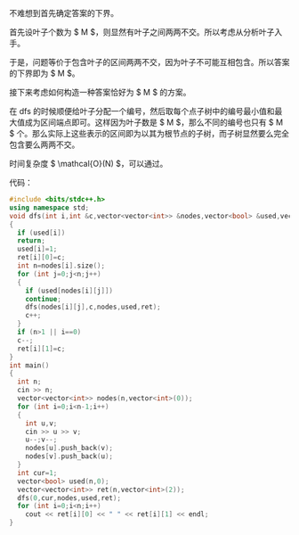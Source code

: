 不难想到首先确定答案的下界。

首先设叶子个数为 $ M $，则显然有叶子之间两两不交。所以考虑从分析叶子入手。

于是，问题等价于包含叶子的区间两两不交，因为叶子不可能互相包含。所以答案的下界即为 $ M $。

接下来考虑如何构造一种答案恰好为 $ M $ 的方案。

在 dfs 的时候顺便给叶子分配一个编号，然后取每个点子树中的编号最小值和最大值成为区间端点即可。这样因为叶子数是 $ M $，那么不同的编号也只有 $ M $ 个。那么实际上这些表示的区间即为以其为根节点的子树，而子树显然要么完全包含要么两两不交。

时间复杂度 $ \mathcal{O}(N) $，可以通过。

代码：

```cpp
#include <bits/stdc++.h>
using namespace std;
void dfs(int i,int &c,vector<vector<int>> &nodes,vector<bool> &used,vector<vector<int>> &ret) 
{
  if (used[i]) 
  return;
  used[i]=1;
  ret[i][0]=c;
  int n=nodes[i].size();
  for (int j=0;j<n;j++) 
  {
    if (used[nodes[i][j]]) 
    continue;
    dfs(nodes[i][j],c,nodes,used,ret);
    c++;
  }
  if (n>1 || i==0) 
  c--;
  ret[i][1]=c;
}
int main() 
{
  int n;
  cin >> n;
  vector<vector<int>> nodes(n,vector<int>(0));
  for (int i=0;i<n-1;i++) 
  {
    int u,v;
    cin >> u >> v;
    u--;v--;
    nodes[u].push_back(v);
    nodes[v].push_back(u);
  }
  int cur=1;
  vector<bool> used(n,0);
  vector<vector<int>> ret(n,vector<int>(2));
  dfs(0,cur,nodes,used,ret);
  for (int i=0;i<n;i++) 
    cout << ret[i][0] << " " << ret[i][1] << endl;
}
```
